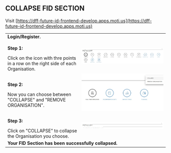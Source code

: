 ## COLLAPSE FID SECTION  <br>

Visit [https://dff-future-id-frontend-develop.apps.moti.us](https://dff-future-id-frontend-develop.apps.moti.us)

<table>
  <thead>
  </thead>
  <tbody>
    <tr>
      <tr><td colspan="3"><b>Login/Register.</b></td>
    </tr>
    <tr>
    <td style="text-align: left"><p><b>Step 1:</b></p>Click on the icon with thre points in a row on the right side of each Organisation.</td>
    <td style="text-align: center"><img src="collapse01.JPG" alt="Collapse 1"></td>
    </tr>
    <tr>
    <td style="text-align: left"><p><b>Step 2:</b></p>Now you can choose between "COLLAPSE" and "REMOVE ORGANISATION".</td>
    <td style="text-align: center"><img src="collapse02.jpg" alt="Collapse 2"></td>
    </tr>
    <tr>
    <td style="text-align: left"><p><b>Step 3:</b></p>Click on "COLLAPSE" to collapse the Organisation you choose.</td>
    <td style="text-align: center"><img src="collapse03.JPG" alt="Collapse 3"></td>
    </tr>
    <tr>
      <tr><td colspan="3"><b>Your FID Section has been successfully collapsed.</b></td>
    </tr>
    </tbody>
</table>
